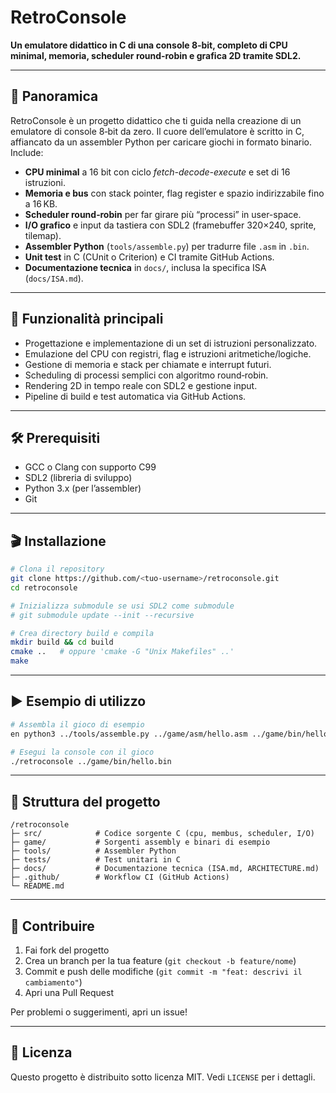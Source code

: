 # RetroConsole

**Un emulatore didattico in C di una console 8‑bit, completo di CPU minimal, memoria, scheduler round‑robin e grafica 2D tramite SDL2.**

---

## 📖 Panoramica

RetroConsole è un progetto didattico che ti guida nella creazione di un emulatore di console 8‑bit da zero. Il cuore dell’emulatore è scritto in C, affiancato da un assembler Python per caricare giochi in formato binario. Include:

* **CPU minimal** a 16 bit con ciclo *fetch-decode-execute* e set di 16 istruzioni.
* **Memoria e bus** con stack pointer, flag register e spazio indirizzabile fino a 16 KB.
* **Scheduler round‑robin** per far girare più “processi” in user-space.
* **I/O grafico** e input da tastiera con SDL2 (framebuffer 320×240, sprite, tilemap).
* **Assembler Python** (`tools/assemble.py`) per tradurre file `.asm` in `.bin`.
* **Unit test** in C (CUnit o Criterion) e CI tramite GitHub Actions.
* **Documentazione tecnica** in `docs/`, inclusa la specifica ISA (`docs/ISA.md`).

---

## 🚀 Funzionalità principali

* Progettazione e implementazione di un set di istruzioni personalizzato.
* Emulazione del CPU con registri, flag e istruzioni aritmetiche/logiche.
* Gestione di memoria e stack per chiamate e interrupt futuri.
* Scheduling di processi semplici con algoritmo round‑robin.
* Rendering 2D in tempo reale con SDL2 e gestione input.
* Pipeline di build e test automatica via GitHub Actions.

---

## 🛠️ Prerequisiti

* GCC o Clang con supporto C99
* SDL2 (libreria di sviluppo)
* Python 3.x (per l’assembler)
* Git

---

## 🎬 Installazione

```bash
# Clona il repository
git clone https://github.com/<tuo-username>/retroconsole.git
cd retroconsole

# Inizializza submodule se usi SDL2 come submodule
# git submodule update --init --recursive

# Crea directory build e compila
mkdir build && cd build
cmake ..   # oppure 'cmake -G "Unix Makefiles" ..'
make
```

---

## ▶️ Esempio di utilizzo

```bash
# Assembla il gioco di esempio
en python3 ../tools/assemble.py ../game/asm/hello.asm ../game/bin/hello.bin

# Esegui la console con il gioco
./retroconsole ../game/bin/hello.bin
```

---

## 📂 Struttura del progetto

```
/retroconsole
├─ src/            # Codice sorgente C (cpu, membus, scheduler, I/O)
├─ game/           # Sorgenti assembly e binari di esempio
├─ tools/          # Assembler Python
├─ tests/          # Test unitari in C
├─ docs/           # Documentazione tecnica (ISA.md, ARCHITECTURE.md)
├─ .github/        # Workflow CI (GitHub Actions)
└─ README.md
```

---

## 🤝 Contribuire

1. Fai fork del progetto
2. Crea un branch per la tua feature (`git checkout -b feature/nome`)
3. Commit e push delle modifiche (`git commit -m "feat: descrivi il cambiamento"`)
4. Apri una Pull Request

Per problemi o suggerimenti, apri un issue!

---

## 📄 Licenza

Questo progetto è distribuito sotto licenza MIT. Vedi `LICENSE` per i dettagli.
